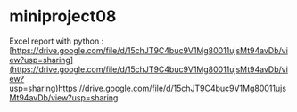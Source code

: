 # miniproject08
Excel report with python : [https://drive.google.com/file/d/15chJT9C4buc9V1Mg80011ujsMt94avDb/view?usp=sharing](https://drive.google.com/file/d/15chJT9C4buc9V1Mg80011ujsMt94avDb/view?usp=sharing)https://drive.google.com/file/d/15chJT9C4buc9V1Mg80011ujsMt94avDb/view?usp=sharing

